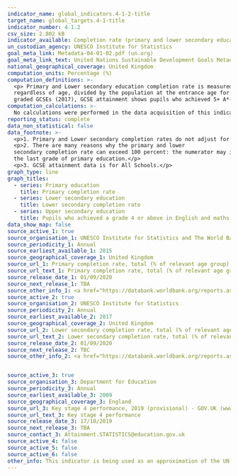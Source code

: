 ```yaml
---
indicator_name: global_indicators.4-1-2-title
target_name: global_targets.4-1-title
indicator_number: 4.1.2
csv_size: 2.802 kB
indicator_available: Completion rate (primary and lower secondary education) and GCSE attainment
un_custodian_agency: UNESCO Institute for Statistics
goal_meta_link: Metadata-04-01-02.pdf (un.org)
goal_meta_link_text: United Nations Sustainable Development Goals Metadata 4.1.2
national_geographical_coverage: United Kingdom
computation_units: Percentage (%)
computation_definitions: >-
  <p> Primary and Lower secondary education completion rate is measured as the gross intake ratio to the last grade of lower primary/secondary education. It is calculated as the number of new entrants (enrollments minus repeaters) in the last grade of primary/lower secondary education,
  regardless of age, divided by the population at the entrance age for the last grade of primary/lower secondary education.</p> <p>GCSE attainment shows pupils who achieved a grade 4 or above in English Language, English literature and maths. Prior to the introduction of reformed 9 to 1
  graded GCSEs (2017), GCSE attainment shows pupils who achieved 5+ A*-C including English and maths. GCSE attainment calculated as a percentage of all pupils at the end of key stage 4. </p>
computation_calculations: >-
  No calculations were performed in the data acquisition of this indicator as appropriate data was readily available in the final format specified by this proxy indicator. For insight into the details of potential calculations please refer to the original source methodology information.
reporting_status: complete
data_non_statistical: false
data_footnote: >-
  <p>1. Primary and Lower secondary completion rates do not adjust for students who drop out during the final year of education. Thus this rate is a proxy that should be taken as an upper estimate of the actual completion rate. </p>
  <p>2. There are many reasons why the primary and lower
  secondary completion rate can exceed 100 percent: the numerator may include late entrants and overage children who have repeated one or more grades of primary education as well as children who entered school early, while the denominator is the number of children at the entrance age for
  the last grade of primary education.</p>
  <p>3. GCSE attainment data is for All Schools.</p>
graph_type: line
graph_titles:
  - series: Primary education
    title: Primary completion rate
  - series: Lower secondary education
    title: Lower secondary completion rate
  - series: Upper secondary education
    title: Pupils who achieved a grade 4 or above in English and maths GCSE
data_show_map: false
source_active_1: true
source_organisation_1: UNESCO Institute for Statistics and The World Bank
source_periodicity_1: Annual
source_earliest_available_1: 2015
source_geographical_coverage_1: United Kingdom
source_url_1: Primary completion rate, total (% of relevant age group) - United Kingdom | Data (worldbank.org)
source_url_text_1: Primary completion rate, total (% of relevant age group) - United Kingdom
source_release_date_1: 01/09/2020
source_next_release_1: TBA
source_other_info_1: <a href="https://databank.worldbank.org/reports.aspx?source=2&type=metadata&series=SE.PRM.CMPT.ZS">Primary completion rate - methodology</a>
source_active_2: true
source_organisation_2: UNESCO Institute for Statistics
source_periodicity_2: Annual
source_earliest_available_2: 2017
source_geographical_coverage_2: United Kingdom
source_url_2: Lower secondary completion rate, total (% of relevant age group) - United Kingdom | Data (worldbank.org)
source_url_text_2: Lower secondary completion rate, total (% of relevant age group) 
source_release_date_2: 01/09/2020
source_next_release_2: TBC
source_other_info_2: <a href="https://databank.worldbank.org/reports.aspx?source=2&type=metadata&series=SE.SEC.CMPT.LO.ZS">Secondary completion rate - methodology</a>


source_active_3: true
source_organisation_3: Department for Education
source_periodicity_3: Annual
source_earliest_available_3: 2009
source_geographical_coverage_3: England
source_url_3: Key stage 4 performance, 2019 (provisional) - GOV.UK (www.gov.uk)
source_url_text_3: Key stage 4 performance
source_release_date_3: 17/10/2019
source_next_release_3: TBA
source_contact_3: Attainment.STATISTICS@education.gov.uk
source_active_4: false
source_active_5: false
source_active_6: false
other_info: This indicator is being used as an approximation of the UN SDG Indicator. Where possible, we will work to identify or develop UK data to meet the global indicator specification. This indicator has not been identified in collaboration with topic experts.
---
```

